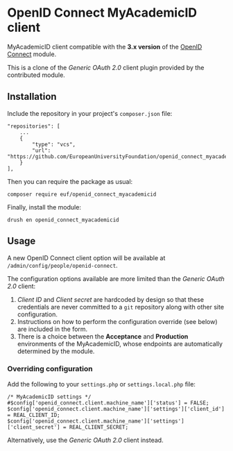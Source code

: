 # OpenID Connect MyAcademicID client

MyAcademicID client compatible with the **3.x version** of the [OpenID Connect](https://www.drupal.org/project/openid_connect/) module.

This is a clone of the _Generic OAuth 2.0_ client plugin provided by the contributed module.

## Installation

Include the repository in your project's `composer.json` file:

    "repositories": [
        ...
        {
            "type": "vcs",
            "url": "https://github.com/EuropeanUniversityFoundation/openid_connect_myacademicid"
        }
    ],

Then you can require the package as usual:

    composer require euf/openid_connect_myacademicid

Finally, install the module:

    drush en openid_connect_myacademicid

## Usage

A new OpenID Connect client option will be available at `/admin/config/people/openid-connect`.

The configuration options available are more limited than the _Generic OAuth 2.0_ client:

1. _Client ID_ and _Client secret_ are hardcoded by design so that these credentials are never committed to a `git` repository along with other site configuration.
2. Instructions on how to perform the configuration override (see below) are included in the form.
3. There is a choice between the **Acceptance** and **Production** environments of the MyAcademicID, whose endpoints are automatically determined by the module.

### Overriding configuration

Add the following to your `settings.php` or `settings.local.php` file:

    /* MyAcademicID settings */
    #$config['openid_connect.client.machine_name']['status'] = FALSE;
    $config['openid_connect.client.machine_name']['settings']['client_id'] = REAL_CLIENT_ID;
    $config['openid_connect.client.machine_name']['settings']['client_secret'] = REAL_CLIENT_SECRET;

Alternatively, use the _Generic OAuth 2.0_ client instead.
